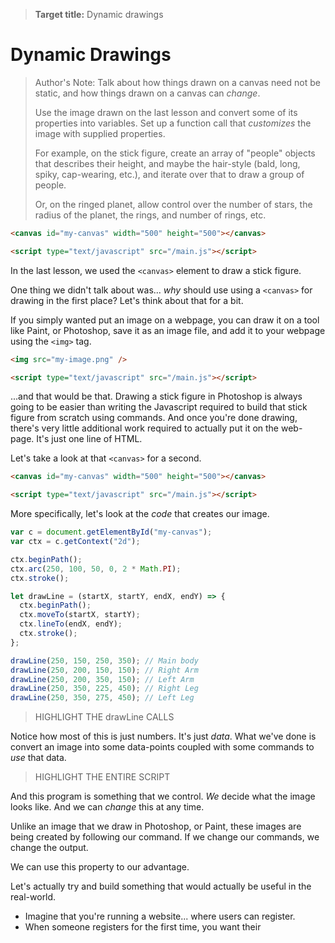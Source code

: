 > **Target title:** Dynamic drawings

# Dynamic Drawings

> Author's Note: Talk about how things drawn on a canvas need not be static, and how things drawn on a canvas can _change_.
>
> Use the image drawn on the last lesson and convert some of its properties into variables. Set up a function call that _customizes_ the image with supplied properties.
>
> For example, on the stick figure, create an array of "people" objects that describes their height, and maybe the hair-style (bald, long, spiky, cap-wearing, etc.), and iterate over that to draw a group of people.
>
> Or, on the ringed planet, allow control over the number of stars, the radius of the planet, the rings, and number of rings, etc.

```html
<canvas id="my-canvas" width="500" height="500"></canvas>

<script type="text/javascript" src="/main.js"></script>
```

In the last lesson, we used the `<canvas>` element to draw a stick figure.

One thing we didn't talk about was... _why_ should use using a `<canvas>` for drawing in the first place?
Let's think about that for a bit.

If you simply wanted put an image on a webpage, you can draw it on a tool like Paint, or Photoshop, save it as an image file, and add it to your webpage using the `<img>` tag.

```html
<img src="my-image.png" />

<script type="text/javascript" src="/main.js"></script>
```

...and that would be that. Drawing a stick figure in Photoshop is always going to be easier than writing the Javascript required to build that stick figure from scratch using commands. And once you're done drawing, there's very little additional work required to actually put it on the web-page. It's just one line of HTML.

Let's take a look at that `<canvas>` for a second.

```html
<canvas id="my-canvas" width="500" height="500"></canvas>

<script type="text/javascript" src="/main.js"></script>
```

More specifically, let's look at the _code_ that creates our image.

```js
var c = document.getElementById("my-canvas");
var ctx = c.getContext("2d");

ctx.beginPath();
ctx.arc(250, 100, 50, 0, 2 * Math.PI);
ctx.stroke();

let drawLine = (startX, startY, endX, endY) => {
  ctx.beginPath();
  ctx.moveTo(startX, startY);
  ctx.lineTo(endX, endY);
  ctx.stroke();
};

drawLine(250, 150, 250, 350); // Main body
drawLine(250, 200, 150, 150); // Right Arm
drawLine(250, 200, 350, 150); // Left Arm
drawLine(250, 350, 225, 450); // Right Leg
drawLine(250, 350, 275, 450); // Left Leg
```

> HIGHLIGHT THE drawLine CALLS

Notice how most of this is just numbers. It's just _data_. What we've done is convert an image into some data-points coupled with some commands to _use_ that data.

> HIGHLIGHT THE ENTIRE SCRIPT

And this program is something that we control. _We_ decide what the image looks like. And we can _change_ this at any time.

Unlike an image that we draw in Photoshop, or Paint, these images are being created by following our command. If we change our commands, we change the output.

We can use this property to our advantage.

Let's actually try and build something that would actually be useful in the real-world.

- Imagine that you're running a website... where users can register.
- When someone registers for the first time, you want their
